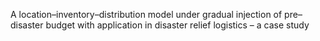 A location–inventory–distribution model under gradual injection of pre–disaster budget with application in disaster relief logistics – a case study
